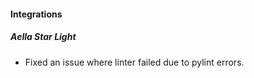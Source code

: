 
#### Integrations

##### Aella Star Light

- Fixed an issue where linter failed due to pylint errors.
